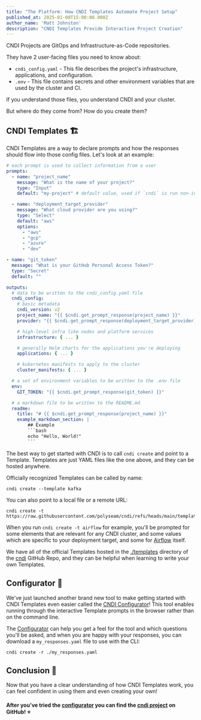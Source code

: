 ```yaml
---
title: "The Platform: How CNDI Templates Automate Project Setup"
published_at: 2025-01-08T15:00:00.000Z
author_name: 'Matt Johnston'
description: "CNDI Templates Provide Interactive Project Creation"
---
```


CNDI Projects are GitOps and Infrastructure-as-Code repositories.

They have 2 user-facing files you need to know about:

- `cndi_config.yaml` - This file describes the project's infrastructure,
  applications, and configuration.
- `.env` - This file contains secrets and other environment variables that are
  used by the cluster and CI.

If you understand those files, you understand CNDI and your cluster.

But where do they come from? How do you create them?

## CNDI Templates 🏗️

CNDI Templates are a way to declare prompts and how the responses should flow
into those config files. Let's look at an example:

````yaml
# each prompt is used to collect information from a user
prompts:
  - name: "project_name"
    message: "What is the name of your project?"
    type: "Input"
    default: "my-project" # default value, used if `cndi` is run non-interactively

  - name: "deployment_target_provider"
    message: "What cloud provider are you using?"
    type: "Select"
    default: "aws"
    options:
      - "aws"
      - "gcp"
      - "azure"
      - "dev"

- name: "git_token"
  message: "What is your GitHub Personal Access Token?"
  type: "Secret"
  default: ""

outputs:
  # data to be written to the cndi_config.yaml file
  cndi_config:
    # basic metadata
    cndi_version: v2
    project_name: "{{ $cndi.get_prompt_response(project_name) }}"
    provider: "{{ $cndi.get_prompt_response(deployment_target_provider) }}"

    # high-level infra like nodes and platform services
    infrastructure: { ... }

    # generally Helm charts for the applications you're deploying
    applications: { ... }

    # kubernetes manifests to apply to the cluster
    cluster_manifests: { ... } 

  # a set of environment variables to be written to the .env file
  env:
    GIT_TOKEN: "{{ $cndi.get_prompt_response(git_token) }}"

  # a markdown file to be written to the README.md
  readme:
    title: "# {{ $cndi.get_prompt_response(project_name) }}"
    example_markdown_section: |
        ## Example
        ```bash
        echo "Hello, World!"
        ```
````

The best way to get started with CNDI is to call `cndi create` and point to a
Template. Templates are just YAML files like the one above, and they can be
hosted anywhere.

Officially recognized Templates can be called by name:

```cndi
cndi create --template kafka
```

You can also point to a local file or a remote URL:

```cndi
cndi create -t https://raw.githubusercontent.com/polyseam/cndi/refs/heads/main/templates/basic.yaml
```

When you run `cndi create -t airflow` for example, you'll be prompted for some
elements that are relevant for any CNDI cluster, and some values which are
specific to your deployment target, and some for [Airflow](/templates/airflow)
itself.

We have all of the official Templates hosted in the
[./templates](https://github.com/polyseam/cndi/tree/main/templates) directory of
the [cndi](https://github.com/polyseam/cndi) GitHub Repo, and they can be
helpful when learning to write your own Templates.

## Configurator 🤖

We've just launched another brand new tool to make getting started with CNDI
Templates even easier called the
[CNDI Configurator](https://cndi.dev/configurator)! This tool enables running
through the interactive Template prompts in the browser rather than on the
command line.

The [Configurator](https://cndi.dev/configurator) can help you get a feel for
the tool and which questions you'll be asked, and when you are happy with your
responses, you can download a `my_responses.yaml` file to use with the CLI:

```cndi
cndi create -r ./my_responses.yaml
```

## Conclusion 🎯

Now that you have a clear understanding of how CNDI Templates work, you can feel
confident in using them and even creating your own!

#### After you've tried the [configurator](/configurator) you can find the [cndi project](https://cndi.run/gh?utm_content=blog_cndi-templates&utm_campaign=cndi-templates_blog&utm_source=https://cndi.dev/cndi-templates&utm_medium=blog&utm_id=8113) on GitHub! ⭐️
